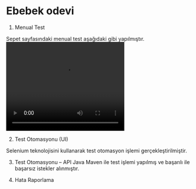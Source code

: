 # Ebebek odevi

1. Menual Test

Sepet sayfasındaki menual test aşağıdaki gibi yapılmıştır.
<video width="320" height="240" controls>
  <source src="../image/Sepet_ebebek.mp4" type="video/mp4">
</video>

2. Test Otomasyonu (UI)

Selenium teknolojisini kullanarak test otomasyon işlemi gerçekleştirilmiştir.

3. Test Otomasyonu – API
Java Maven ile test işlemi yapılmış ve başarılı ile başarsız istekler alınmıştır.
   

4. Hata Raporlama 
